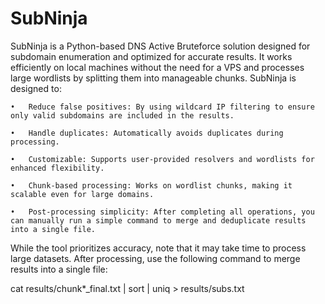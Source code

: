 # SubNinja
SubNinja is a Python-based DNS Active Bruteforce solution designed for subdomain enumeration and optimized for accurate results. It works efficiently on local machines without the need for a VPS and processes large wordlists by splitting them into manageable chunks. SubNinja is designed to:

	•	Reduce false positives: By using wildcard IP filtering to ensure only valid subdomains are included in the results.

	•	Handle duplicates: Automatically avoids duplicates during processing.

	•	Customizable: Supports user-provided resolvers and wordlists for enhanced flexibility.

	•	Chunk-based processing: Works on wordlist chunks, making it scalable even for large domains.

	•	Post-processing simplicity: After completing all operations, you can manually run a simple command to merge and deduplicate results into a single file.


While the tool prioritizes accuracy, note that it may take time to process large datasets. After processing, use the following command to merge results into a single file:


cat results/chunk*_final.txt | sort | uniq > results/subs.txt

